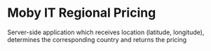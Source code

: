 # Moby IT Regional Pricing

Server-side application which receives location (latitude, longitude),
determines the corresponding country and returns the pricing
